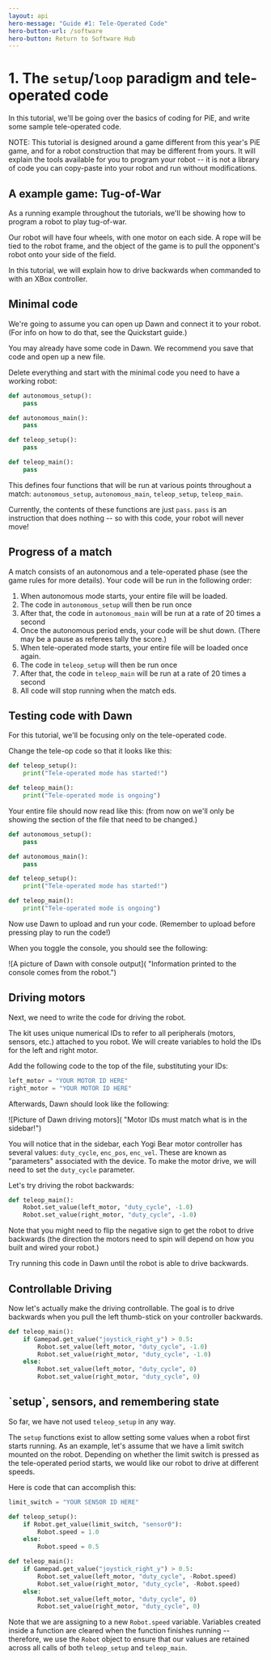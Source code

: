 ```yaml
---
layout: api
hero-message: "Guide #1: Tele-Operated Code"
hero-button-url: /software
hero-button: Return to Software Hub
---
```

<div class="container" style="max-width:1400px">
<div class="row">

  <div class="col-sm-2">
    <nav id="toc" data-spy="affix" data-toggle="toc"></nav>
  </div>

  <div class="col-sm-10" markdown="1">

# 1. The `setup`/`loop` paradigm and tele-operated code
In this tutorial, we'll be going over the basics of coding for PiE, and write some sample tele-operated code.

NOTE: This tutorial is designed around a game different from this year's PiE game, and for a robot construction that may be different from yours. It will explain the tools available for you to program your robot -- it is not a library of code you can copy-paste into your robot and run without modifications.

<h2 data-toc-text="A example game">A example game: Tug-of-War</h2>

As a running example throughout the tutorials, we'll be showing how to program a robot to play tug-of-war.

Our robot will have four wheels, with one motor on each side. A rope will be tied to the robot frame, and the object of the game is to pull the opponent's robot onto your side of the field.

In this tutorial, we will explain how to drive backwards when commanded to with an XBox controller.

## Minimal code

We're going to assume you can open up Dawn and connect it to your robot. (For info on how to do that, see the Quickstart guide.)

You may already have some code in Dawn. We recommend you save that code and open up a new file.

Delete everything and start with the minimal code you need to have a working robot:

```python
def autonomous_setup():
    pass

def autonomous_main():
    pass

def teleop_setup():
    pass

def teleop_main():
    pass
```

This defines four functions that will be run at various points throughout a match: `autonomous_setup`, `autonomous_main`, `teleop_setup`, `teleop_main`.

Currently, the contents of these functions are just `pass`. `pass` is an instruction that does nothing -- so with this code, your robot will never move!

## Progress of a match

A match consists of an autonomous and a tele-operated phase (see the game rules for more details). Your code will be run in the following order:

1. When autonomous mode starts, your entire file will be loaded.
2. The code in `autonomous_setup` will then be run once
3. After that, the code in `autonomous_main` will be run at a rate of 20 times a second
4. Once the autonomous period ends, your code will be shut down. (There may be a pause as referees tally the score.)
5. When tele-operated mode starts, your entire file will be loaded once again.
6. The code in `teleop_setup` will then be run once
7. After that, the code in `teleop_main` will be run at a rate of 20 times a second
8. All code will stop running when the match eds.

## Testing code with Dawn

For this tutorial, we'll be focusing only on the tele-operated code.

Change the tele-op code so that it looks like this:

```python
def teleop_setup():
    print("Tele-operated mode has started!")

def teleop_main():
    print("Tele-operated mode is ongoing")
```

Your entire file should now read like this: (from now on we'll only be showing the section of the file that need to be changed.)

```python
def autonomous_setup():
    pass

def autonomous_main():
    pass

def teleop_setup():
    print("Tele-operated mode has started!")

def teleop_main():
    print("Tele-operated mode is ongoing")
```

Now use Dawn to upload and run your code. (Remember to upload before pressing play to run the code!)

When you toggle the console, you should see the following:

![A picture of Dawn with console output]( "Information printed to the console comes from the robot.")



## Driving motors

Next, we need to write the code for driving the robot.

The kit uses unique numerical IDs to refer to all peripherals (motors, sensors, etc.) attached to you robot. We will create variables to hold the IDs for the left and right motor.

Add the following code to the top of the file, substituting your IDs:

```python
left_motor = "YOUR MOTOR ID HERE"
right_motor = "YOUR MOTOR ID HERE"
```

Afterwards, Dawn should look like the following:

![Picture of Dawn driving motors]( "Motor IDs must match what is in the sidebar!")

You will notice that in the sidebar, each Yogi Bear motor controller has several values: `duty_cycle`, `enc_pos`, `enc_vel`. These are known as "parameters" associated with the device. To make the motor drive, we will need to set the `duty_cycle` parameter.

Let's try driving the robot backwards:

```python
def teleop_main():
    Robot.set_value(left_motor, "duty_cycle", -1.0)
    Robot.set_value(right_motor, "duty_cycle", -1.0)
```

Note that you might need to flip the negative sign to get the robot to drive backwards (the direction the motors need to spin will depend on how you built and wired your robot.)

Try running this code in Dawn until the robot is able to drive backwards.

## Controllable Driving

Now let's actually make the driving controllable. The goal is to drive backwards when you pull the left thumb-stick on your controller backwards.

```python
def teleop_main():
    if Gamepad.get_value("joystick_right_y") > 0.5:
        Robot.set_value(left_motor, "duty_cycle", -1.0)
        Robot.set_value(right_motor, "duty_cycle", -1.0)
    else:
        Robot.set_value(left_motor, "duty_cycle", 0)
        Robot.set_value(right_motor, "duty_cycle", 0)
```

<h2 data-toc-text="Setup & sensors" markdown="1">`setup`, sensors, and remembering state</h2>

So far, we have not used `teleop_setup` in any way.

The `setup` functions exist to allow setting some values when a robot first starts running. As an example, let's assume that we have a limit switch mounted on the robot. Depending on whether the limit switch is pressed as the tele-operated period starts, we would like our robot to drive at different speeds.

Here is code that can accomplish this:

```python
limit_switch = "YOUR SENSOR ID HERE"

def teleop_setup():
    if Robot.get_value(limit_switch, "sensor0"):
        Robot.speed = 1.0
    else:
        Robot.speed = 0.5

def teleop_main():
    if Gamepad.get_value("joystick_right_y") > 0.5:
        Robot.set_value(left_motor, "duty_cycle", -Robot.speed)
        Robot.set_value(right_motor, "duty_cycle", -Robot.speed)
    else:
        Robot.set_value(left_motor, "duty_cycle", 0)
        Robot.set_value(right_motor, "duty_cycle", 0)
```

Note that we are assigning to a new `Robot.speed` variable. Variables created inside a function are cleared when the function finishes running -- therefore, we use the `Robot` object to ensure that our values are retained across all calls of both `teleop_setup` and `teleop_main`.
</div>
</div>
</div>
